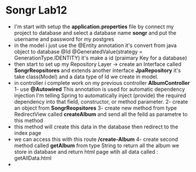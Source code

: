 # Songr Lab12
- I'm start with setup the **application.properties** file by connect my project to database and select a database name **songr** and put the username and password for my
postgres 
- in the model i just use the @Entity annotation it's convert from java object to database 
  @Id
  @GeneratedValue(strategy = GenerationType.IDENTITY) it's make a id (praimary Key for a database)
- then start to set up my Repository Layer -> create an Interface called **SongrReopsitores** and extends another interface **JpaRepository** it's take 
class(Model) and a data type of Id we create in model.
- in controller i complete work on my previous controller **AlbumController**
1- use **@Autowired** This annotation is used for automatic dependency injection I'm telling Spring to automatically inject (provide) the required dependency into that field, constructor, or method parameter.
2- create an object from **SongrReopsitores**
3- create new method from type RedirectView called **createAlbum** and send all the feild as parametre to this method
- this method will create this data in the database then redirect to the index page
- we can access this with this route **/create-Album**
4- create second method called **getAlbum** from type String to return all the album we store in database and return html page wtih all data called : getAllData.html
- 